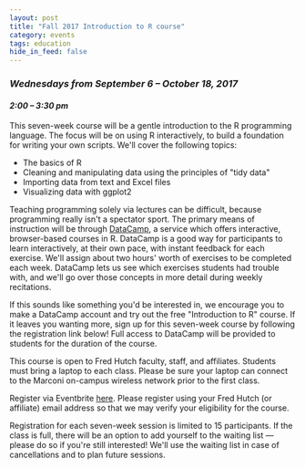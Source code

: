 ```yaml
---
layout: post
title: "Fall 2017 Introduction to R course"
category: events
tags: education
hide_in_feed: false
---
```


### *Wednesdays from September 6 &ndash; October 18, 2017*

#### *2:00 &ndash; 3:30 pm*

This seven-week course will be a gentle introduction to the R programming language.
The focus will be on using R interactively, to build a foundation for writing your own scripts.
We'll cover the following topics:

- The basics of R
- Cleaning and manipulating data using the principles of "tidy data"
- Importing data from text and Excel files
- Visualizing data with ggplot2

Teaching programming solely via lectures can be difficult, because programming really isn't a spectator sport.
The primary means of instruction will be through [DataCamp](https://www.datacamp.com), a service which offers interactive, browser-based courses in R.
DataCamp is a good way for participants to learn interactively, at their own pace, with instant feedback for each exercise.
We'll assign about two hours' worth of exercises to be completed each week.
DataCamp lets us see which exercises students had trouble with, and we'll go over those concepts in more detail during weekly recitations.

If this sounds like something you'd be interested in, we encourage you to make a DataCamp account and try out the free "Introduction to R" course.
If it leaves you wanting more, sign up for this seven-week course by following the registration link below!
Full access to DataCamp will be provided to students for the duration of the course.

This course is open to Fred Hutch faculty, staff, and affiliates.
Students must bring a laptop to each class.
Please be sure your laptop can connect to the Marconi on-campus wireless network prior to the first class.

Register via Eventbrite [here](https://www.eventbrite.com/e/intro-to-r-sept-6-oct-18-2017-registration-36761642061).
Please register using your Fred Hutch (or affiliate) email address so that we may verify your eligibility for the course.

Registration for each seven-week session is limited to 15 participants.
If the class is full, there will be an option to add yourself to the waiting list &mdash; please do so if you're still interested!
We'll use the waiting list in case of cancellations and to plan future sessions.
